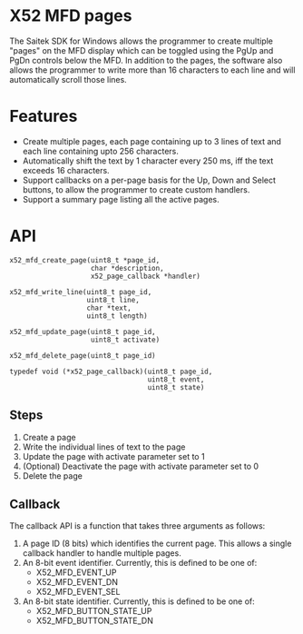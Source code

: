 X52 MFD pages
=============

The Saitek SDK for Windows allows the programmer to create multiple
"pages" on the MFD display which can be toggled using the PgUp and PgDn
controls below the MFD. In addition to the pages, the software also
allows the programmer to write more than 16 characters to each line and
will automatically scroll those lines.

# Features

* Create multiple pages, each page containing up to 3 lines of text and
each line containing upto 256 characters.
* Automatically shift the text by 1 character every 250 ms, iff the text
exceeds 16 characters.
* Support callbacks on a per-page basis for the Up, Down and Select
buttons, to allow the programmer to create custom handlers.
* Support a summary page listing all the active pages.

# API

    x52_mfd_create_page(uint8_t *page_id,
                        char *description,
                        x52_page_callback *handler)

    x52_mfd_write_line(uint8_t page_id,
                       uint8_t line,
                       char *text,
                       uint8_t length)

    x52_mfd_update_page(uint8_t page_id,
                        uint8_t activate)

    x52_mfd_delete_page(uint8_t page_id)

    typedef void (*x52_page_callback)(uint8_t page_id,
                                      uint8_t event,
                                      uint8_t state)

## Steps

1. Create a page
2. Write the individual lines of text to the page
3. Update the page with activate parameter set to 1
4. (Optional) Deactivate the page with activate parameter set to 0
5. Delete the page

## Callback

The callback API is a function that takes three arguments as follows:

1. A page ID (8 bits) which identifies the current page. This allows
   a single callback handler to handle multiple pages.
2. An 8-bit event identifier. Currently, this is defined to be one of:
   * X52\_MFD\_EVENT\_UP 
   * X52\_MFD\_EVENT\_DN
   * X52\_MFD\_EVENT\_SEL
3. An 8-bit state identifier. Currently, this is defined to be one of:
   * X52\_MFD\_BUTTON\_STATE\_UP
   * X52\_MFD\_BUTTON\_STATE\_DN


